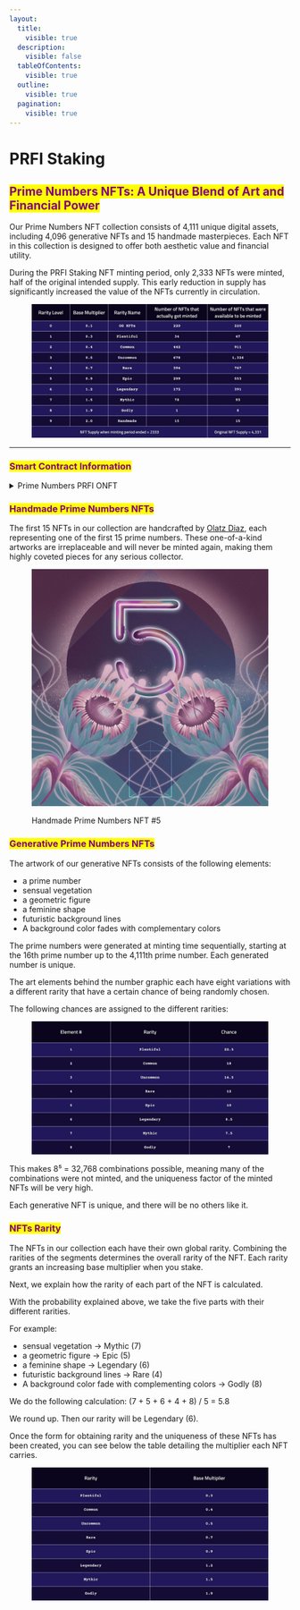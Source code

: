 ```yaml
---
layout:
  title:
    visible: true
  description:
    visible: false
  tableOfContents:
    visible: true
  outline:
    visible: true
  pagination:
    visible: true
---
```


# PRFI Staking

## <mark style="color:purple;">Prime Numbers NFTs: A Unique Blend of Art and Financial Power</mark>

Our Prime Numbers NFT collection consists of 4,111 unique digital assets, including 4,096 generative NFTs and 15 handmade masterpieces. Each NFT in this collection is designed to offer both aesthetic value and financial utility.

During the PRFI Staking NFT minting period, only 2,333 NFTs were minted, half of the original intended supply. This early reduction in supply has significantly increased the value of the NFTs currently in circulation.&#x20;

<figure><img src="../../../.gitbook/assets/PRFINFTS.jpg" alt=""><figcaption></figcaption></figure>

***

### <mark style="color:purple;">Smart Contract Information</mark>

<details>

<summary>Prime Numbers PRFI ONFT</summary>

[0x693A3A45Ff596024f844Be1cc6845d59F778dCF5](https://basescan.org/address/0x693a3a45ff596024f844be1cc6845d59f778dcf5)

</details>

### <mark style="color:purple;">Handmade Prime Numbers NFTs</mark>

The first 15 NFTs in our collection are handcrafted by [Olatz Diaz](https://olatzdiaz.com/), each representing one of the first 15 prime numbers. These one-of-a-kind artworks are irreplaceable and will never be minted again, making them highly coveted pieces for any serious collector.

<figure><img src="../../../.gitbook/assets/HANDMADENFT (1).jpg" alt=""><figcaption><p>Handmade Prime Numbers NFT #5</p></figcaption></figure>

### <mark style="color:purple;">Generative Prime Numbers NFTs</mark>

The artwork of our generative NFTs consists of the following elements:

* a prime number
* sensual vegetation
* a geometric figure
* a feminine shape
* futuristic background lines
* A background color fades with complementary colors

The prime numbers were generated at minting time sequentially, starting at the 16th prime number up to the 4,111th prime number. Each generated number is unique.

The art elements behind the number graphic each have eight variations with a different rarity that have a certain chance of being randomly chosen.

The following chances are assigned to the different rarities:

<figure><img src="../../../.gitbook/assets/GENERATIVEPRFINFTS.jpg" alt=""><figcaption></figcaption></figure>

This makes 8⁵ = 32,768 combinations possible, meaning many of the combinations were not minted, and the uniqueness factor of the minted NFTs will be very high.

Each generative NFT is unique, and there will be no others like it.

### <mark style="color:purple;">NFTs Rarity</mark>

The NFTs in our collection each have their own global rarity.  Combining the rarities of the segments determines the overall rarity of the NFT. Each rarity grants an increasing base multiplier when you stake.

Next, we explain how the rarity of each part of the NFT is calculated.

With the probability explained above, we take the five parts with their different rarities.

For example:

* sensual vegetation → Mythic (7)
* a geometric figure → Epic (5)
* a feminine shape → Legendary (6)
* futuristic background lines → Rare (4)
* A background color fade with complementing colors → Godly (8)

We do the following calculation: (7 + 5 + 6 + 4 + 8) / 5 = 5.8

We round up. Then our rarity will be Legendary (6).

Once the form for obtaining rarity and the uniqueness of these NFTs has been created, you can see below the table detailing the multiplier each NFT carries.

<figure><img src="../../../.gitbook/assets/PRFINFTSRARITY.jpg" alt=""><figcaption></figcaption></figure>
